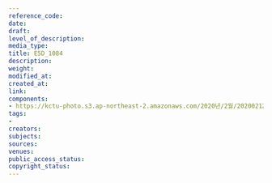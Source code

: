 ```yaml
---
reference_code: 
date: 
draft: 
level_of_description: 
media_type: 
title: E5D_1084
description: 
weight: 
modified_at: 
created_at: 
link: 
components:
- https://kctu-photo.s3.ap-northeast-2.amazonaws.com/2020년/2월/20200212_영남대의료원+고공농성+해단집회/E5D_1084.jpg
tags:
- 
creators: 
subjects: 
sources: 
venues: 
public_access_status: 
copyright_status: 
---
```

